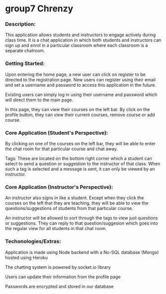 # group7 Chrenzy

### Description:

This application allows students and instructors to engage actively during class time. It is a chat application in which both students and instructors can sign up and enrol in a particular classroom where each classroom is a separate chatroom.

### Getting Started:

Upon entering the home page, a new user can click on register to be directed to the registration page. New users can register using their email and set a username and password to access this application in the future.

Existing users can simply log in using their username and password which will direct them to the main page.

In this page, they can view their courses on the left bar. By click on the profile button, they can view their current courses, remove course or add course.

### Core Application (Student's Perspective):

By clicking on one of the courses on the left bar, they will be able to enter the chat room for that particular course and chat away.

Tags: These are located on the bottom right corner which a student can select to send a question or suggestion to the instructor of that class. When such a tag is selected and a message is sent, it can only be viewed by an instructor.

### Core Application (Instructor's Perspective):

An instructor also signs in like a student. Except when they click the courses on the left that they are teaching, they will be able to view the questions/suggestions of students from that particular course.

An instructor will be allowed to sort through the tags to view just questions or suggestions. They can reply to that question/suggesion which goes into the regular view for all students in that chat room.

### Techonologies/Extras:

Application is made using Node backend with a No-SQL database (Mongo) hosted using Heroku

The chatting system is powered by socket.io library

Users can update their information from the profile page

Passwords are encrypted and stored in our database

